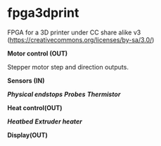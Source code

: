 # fpga3dprint
FPGA for a 3D printer under CC share alike v3 (https://creativecommons.org/licenses/by-sa/3.0/)

**Motor control (OUT)**

Stepper motor step and direction outputs.

**Sensors (IN)**

***Physical endstops***
***Probes***
***Thermistor***

**Heat control(OUT)**

***Heatbed***
***Extruder heater***

**Display(OUT)**
